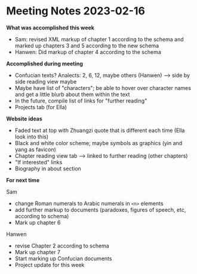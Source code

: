 # Meeting Notes 2023-02-16

**What was accomplished this week**
- Sam: revised XML markup of chapter 1 according to the schema and marked up chapters 3 and 5 according to the new schema
- Hanwen: Did markup of chapter 4 according to the schema

**Accomplished during meeting**
- Confucian texts? Analects: 2, 6, 12, maybe others (Hanwen) --> side by side reading view maybe
- Maybe have list of "characters"; be able to hover over character names and get a little blurb about them within the text
- In the future, compile list of links for "further reading"
- Projects tab (for Ella)

**Website ideas**
- Faded text at top with Zhuangzi quote that is different each time (Ella look into this)
- Black and white color scheme; maybe symbols as graphics (yin and yang as favicon)
- Chapter reading view tab --> linked to further reading (other chapters)
- "If interested" links
- Biography in about section

**For next time**

Sam
- change Roman numerals to Arabic numerals in `<n>` elements
- add further markup to documents (paradoxes, figures of speech, etc, according to schema)
- Mark up chapter 6

Hanwen 
- revise Chapter 2 according to schema
- Mark up chapter 7
- Start marking up Confucian documents
- Project update for this week
